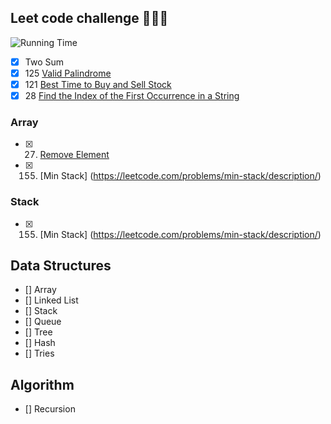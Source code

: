 ## Leet code challenge 🧠🧠🧠
![Running Time](https://cs50.harvard.edu/x/2020/notes/3/running_time.png)
- [X] Two Sum 
- [X] 125 [Valid Palindrome](https://leetcode.com/problems/valid-palindrome/)
- [X] 121 [Best Time to Buy and Sell Stock](https://leetcode.com/problems/best-time-to-buy-and-sell-stock/)
 - [X] 28 [Find the Index of the First Occurrence in a String](https://leetcode.com/problems/find-the-index-of-the-first-occurrence-in-a-string/description/)
### Array 
- [X] 27. [Remove Element](https://leetcode.com/problems/remove-element/description/)
- [X] 155. [Min Stack] (https://leetcode.com/problems/min-stack/description/)
### Stack 
- [X] 155. [Min Stack] (https://leetcode.com/problems/min-stack/description/)

## Data Structures
- [] Array 
- [] Linked List  
- [] Stack 
- [] Queue 
- [] Tree 
- [] Hash
- [] Tries

## Algorithm 
- [] Recursion 



